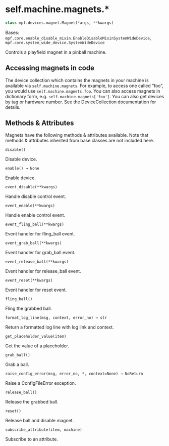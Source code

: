 
# self.machine.magnets.*

``` python
class mpf.devices.magnet.Magnet(*args, **kwargs)
```

Bases: `mpf.core.enable_disable_mixin.EnableDisableMixinSystemWideDevice`, `mpf.core.system_wide_device.SystemWideDevice`

Controls a playfield magnet in a pinball machine.

## Accessing magnets in code

The device collection which contains the magnets in your machine is available via `self.machine.magnets`. For example, to access one called “foo”, you would use `self.machine.magnets.foo`. You can also access magnets in dictionary form, e.g. `self.machine.magnets['foo']`. You can also get devices by tag or hardware number. See the DeviceCollection documentation for details.

## Methods & Attributes

Magnets have the following methods & attributes available. Note that methods & attributes inherited from base classes are not included here.

`disable()`

Disable device.

`enable() → None`

Enable device.

`event_disable(**kwargs)`

Handle disable control event.

`event_enable(**kwargs)`

Handle enable control event.

`event_fling_ball(**kwargs)`

Event handler for fling_ball event.

`event_grab_ball(**kwargs)`

Event handler for grab_ball event.

`event_release_ball(**kwargs)`

Event handler for release_ball event.

`event_reset(**kwargs)`

Event handler for reset event.

`fling_ball()`

Fling the grabbed ball.

`format_log_line(msg, context, error_no) → str`

Return a formatted log line with log link and context.

`get_placeholder_value(item)`

Get the value of a placeholder.

`grab_ball()`

Grab a ball.

`raise_config_error(msg, error_no, *, context=None) → NoReturn`

Raise a ConfigFileError exception.

`release_ball()`

Release the grabbed ball.

`reset()`

Release ball and disable magnet.

`subscribe_attribute(item, machine)`

Subscribe to an attribute.
